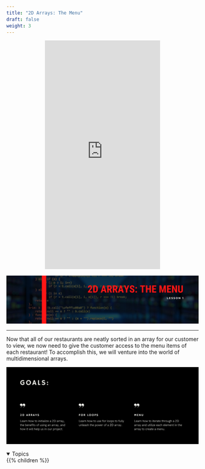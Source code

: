 ```yaml
---
title: "2D Arrays: The Menu"
draft: false
weight: 3
---
```


<p style="text-align: center;"><iframe width="60%" height="600px" src="https://www.youtube.com/embed/n7Px56mgKgY" frameborder="0" allow="accelerometer; autoplay; clipboard-write; encrypted-media; gyroscope; picture-in-picture" allowfullscreen></iframe></p>

<link rel="stylesheet" href="../style.css">

![2dhead](../img/2dhead.png)
<hr>

Now that all of our restaurants are neatly sorted in an array for our customer to view, we now need to give the customer access to the menu items of each restaurant! To accomplish this, we will venture into the world of multidimensional arrays. 

![2dgoals](../img/2dgoals.png)


<details open>
<summary>Topics</summary>
{{% children %}}
</details>